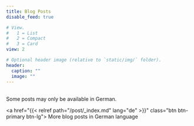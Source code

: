 ```yaml
---
title: Blog Posts
disable_feed: true

# View.
#   1 = List
#   2 = Compact
#   3 = Card
view: 2

# Optional header image (relative to `static/img/` folder).
header:
  caption: ""
  image: ""
---
```

<br />
Some posts may only be available in German.

<a href="{{< relref path="/post/_index.md" lang="de" >}}" class="btn btn-primary btn-lg">
	More blog posts in German language
</a>
<br />
<br />

